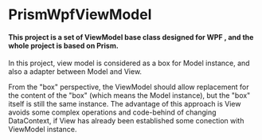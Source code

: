 # PrismWpfViewModel

#### This project is a set of ViewModel base class designed for WPF , and the whole project is based on Prism. 
In this project, view model is considered as a box for Model instance, and also a adapter between Model and View.  

From the "box" perspective, 
the ViewModel should allow replacement for the content of the "box" (which means the Model instance), 
but the "box" itself is still the same instance. 
The advantage of this approach is View avoids some complex operations and code-behind of changing DataContext,
if View has already been established some conection with ViewModel instance.
